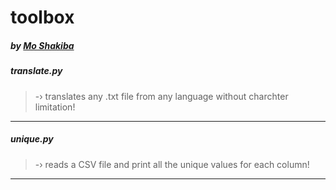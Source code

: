 # toolbox
##### by [Mo Shakiba](https://github.com/moneuron)

##### translate.py
> -› translates any .txt file from any language without charchter limitation!
---
##### unique.py
>  -› reads a CSV file and print all the unique values for each column!
---
